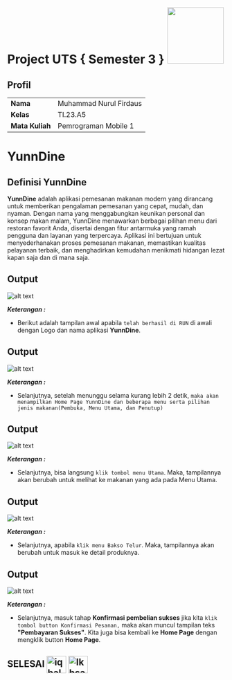 # Project UTS { Semester 3 } <img src=https://i.pinimg.com/564x/fd/88/8c/fd888c43145aa84d5e3037082d470910.jpg width="130px">

## Profil
|  |  |
| -------- | --- |
| **Nama** | Muhammad Nurul Firdaus |
| **Kelas** | TI.23.A5 |
| **Mata Kuliah** | Pemrograman Mobile 1 |

# YunnDine

## Definisi YunnDine
**YunnDine** adalah aplikasi pemesanan makanan modern yang dirancang untuk memberikan pengalaman pemesanan yang cepat, mudah, dan nyaman. Dengan nama yang menggabungkan keunikan personal dan konsep makan malam, YunnDine menawarkan berbagai pilihan menu dari restoran favorit Anda, disertai dengan fitur antarmuka yang ramah pengguna dan layanan yang terpercaya. Aplikasi ini bertujuan untuk menyederhanakan proses pemesanan makanan, memastikan kualitas pelayanan terbaik, dan menghadirkan kemudahan menikmati hidangan lezat kapan saja dan di mana saja.

## Output

![alt text](Screenshot/1.png)

***Keterangan :***

- Berikut adalah tampilan awal apabila ``telah berhasil di RUN`` di awali dengan Logo dan nama aplikasi **YunnDine**.

## Output

![alt text](Screenshot/2.png)

***Keterangan :***

- Selanjutnya, setelah menunggu selama kurang lebih 2 detik, ``maka akan menampilkan Home Page YunnDine dan beberapa menu serta pilihan jenis makanan(Pembuka, Menu Utama, dan Penutup)``

## Output 

![alt text](Screenshot/3.png)

***Keterangan :***

- Selanjutnya, bisa langsung ``klik tombol menu Utama``. Maka, tampilannya akan berubah untuk melihat ke makanan yang ada pada Menu Utama.

## Output

![alt text](Screenshot/4.png)

***Keterangan :***

- Selanjutnya, apabila ``klik menu Bakso Telur``. Maka, tampilannya akan berubah untuk masuk ke detail produknya.


## Output

![alt text](Screenshot/5.png)

***Keterangan :***

- Selanjutnya, masuk tahap **Konfirmasi pembelian sukses** jika kita ``klik tombol button Konfirmasi Pesanan,`` maka akan muncul tampilan teks **"Pembayaran Sukses"**.
Kita juga bisa kembali ke **Home Page** dengan mengklik button **Home Page**.

## SELESAI <img align="center" alt="iqbal-Python" height="40" width="45" src="https://em-content.zobj.net/source/microsoft-teams/337/student_1f9d1-200d-1f393.png"> <img align="center" alt="Ikhsan-Python" height="40" width="45" src="https://em-content.zobj.net/thumbs/160/twitter/348/flag-indonesia_1f1ee-1f1e9.png">